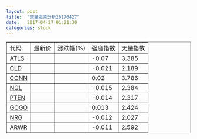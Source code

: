 ```yaml
---
layout: post
title:  "天量股票分析20170427"
date:   2017-04-27 01:21:30
categories: stock
---
```

<script type="text/javascript">
var stockList = []
stockList.push('gb_atls');
stockList.push('gb_cld');
stockList.push('gb_conn');
stockList.push('gb_ngl');
stockList.push('gb_pten');
stockList.push('gb_gogo');
stockList.push('gb_nrg');
stockList.push('gb_arwr');
</script>

<table border="1">
 <tr>
  <td>代码</td>
  <td>最新价</td>
  <td>涨跌幅(%)</td>
 <td>强度指数</td>
 <td>天量指数</td>
</tr>
  <tr id="atls"><td><a href="http://stock.finance.sina.com.cn/usstock/quotes/ATLS.html" target="_blank">ATLS</a></td><td></td><td></td><td>-0.07</td><td>3.385</td></tr>
  <tr id="cld"><td><a href="http://stock.finance.sina.com.cn/usstock/quotes/CLD.html" target="_blank">CLD</a></td><td></td><td></td><td>-0.021</td><td>2.189</td></tr>
  <tr id="conn"><td><a href="http://stock.finance.sina.com.cn/usstock/quotes/CONN.html" target="_blank">CONN</a></td><td></td><td></td><td>0.02</td><td>3.786</td></tr>
  <tr id="ngl"><td><a href="http://stock.finance.sina.com.cn/usstock/quotes/NGL.html" target="_blank">NGL</a></td><td></td><td></td><td>-0.015</td><td>2.384</td></tr>
  <tr id="pten"><td><a href="http://stock.finance.sina.com.cn/usstock/quotes/PTEN.html" target="_blank">PTEN</a></td><td></td><td></td><td>-0.014</td><td>2.317</td></tr>
  <tr id="gogo"><td><a href="http://stock.finance.sina.com.cn/usstock/quotes/GOGO.html" target="_blank">GOGO</a></td><td></td><td></td><td>0.013</td><td>2.424</td></tr>
  <tr id="nrg"><td><a href="http://stock.finance.sina.com.cn/usstock/quotes/NRG.html" target="_blank">NRG</a></td><td></td><td></td><td>-0.012</td><td>2.027</td></tr>
  <tr id="arwr"><td><a href="http://stock.finance.sina.com.cn/usstock/quotes/ARWR.html" target="_blank">ARWR</a></td><td></td><td></td><td>-0.011</td><td>2.592</td></tr>
</table>

